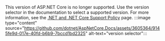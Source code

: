 This version of ASP.NET Core is no longer supported. Use the version selector in the documentation to select a supported version. For more information, see the [.NET and .NET Core Support Policy](https://dotnet.microsoft.com/platform/support/policy/dotnet-core) page.
:::image type="content" source="https://github.com/dotnet/AspNetCore.Docs/assets/3605364/9145fe9d-017e-40fd-b6b9-7bccd1bd2325" alt-text="version selector":::

